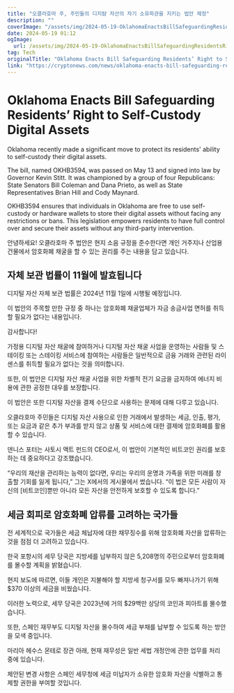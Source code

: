 ```yaml
---
title: "오클라호마 주, 주민들의 디지턈 자산의 자기 소유파관을 지키는 법안 제정"
description: ""
coverImage: "/assets/img/2024-05-19-OklahomaEnactsBillSafeguardingResidentsRighttoSelf-CustodyDigitalAssets_thumbnail.png"
date: 2024-05-19 01:12
ogImage: 
  url: /assets/img/2024-05-19-OklahomaEnactsBillSafeguardingResidentsRighttoSelf-CustodyDigitalAssets_thumbnail.png
tag: Tech
originalTitle: "Oklahoma Enacts Bill Safeguarding Residents’ Right to Self-Custody Digital Assets"
link: "https://cryptonews.com/news/oklahoma-enacts-bill-safeguarding-residents-right-to-self-custody-digital-assets.htm"
---
```



# Oklahoma Enacts Bill Safeguarding Residents’ Right to Self-Custody Digital Assets

Oklahoma recently made a significant move to protect its residents' ability to self-custody their digital assets. 

The bill, named OKHB3594, was passed on May 13 and signed into law by Governor Kevin Stitt. It was championed by a group of four Republicans: State Senators Bill Coleman and Dana Prieto, as well as State Representatives Brian Hill and Cody Maynard.

OKHB3594 ensures that individuals in Oklahoma are free to use self-custody or hardware wallets to store their digital assets without facing any restrictions or bans. This legislation empowers residents to have full control over and secure their assets without any third-party intervention.

<div class="content-ad"></div>

안녕하세요! 오클라호마 주 법안은 현지 소음 규정을 준수한다면 개인 거주지나 산업용 건물에서 암호화폐 채굴을 할 수 있는 권리를 주는 내용을 담고 있습니다. 

## 자체 보관 법률이 11월에 발효됩니다

디지털 자산 자체 보관 법률은 2024년 11월 1일에 시행될 예정입니다.

이 법안의 주목할 만한 규정 중 하나는 암호화폐 채굴업체가 자금 송금사업 면허를 취득할 필요가 없다는 내용입니다. 

감사합니다!

<div class="content-ad"></div>

가정용 디지털 자산 채굴에 참여하거나 디지털 자산 채굴 사업을 운영하는 사람들 및 스테이킹 또는 스테이킹 서비스에 참여하는 사람들은 일반적으로 금융 거래와 관련된 라이센스를 취득할 필요가 없다는 것을 의미합니다.

또한, 이 법안은 디지털 자산 채굴 사업을 위한 차별적 전기 요금을 금지하여 에너지 비용에 관한 공정한 대우를 보장합니다.

이 법안은 또한 디지털 자산을 결제 수단으로 사용하는 문제에 대해 다루고 있습니다.

오클라호마 주민들은 디지털 자산 사용으로 인한 거래에서 발생하는 세금, 인출, 평가, 또는 요금과 같은 추가 부과를 받지 않고 상품 및 서비스에 대한 결제에 암호화폐를 활용할 수 있습니다.

<div class="content-ad"></div>

덴니스 포터는 사토시 액트 펀드의 CEO로서, 이 법안이 기본적인 비트코인 권리를 보호하는 데 중요하다고 강조했습니다.

“우리의 재산을 관리하는 능력이 없다면, 우리는 우리의 운명과 가족을 위한 미래를 창출할 기회를 잃게 됩니다,” 그는 X에서의 게시물에서 썼습니다. “이 법은 모든 사람이 자신의 [비트코인]뿐만 아니라 모든 자산을 안전하게 보호할 수 있도록 합니다.”

## 세금 회피로 암호화폐 압류를 고려하는 국가들

전 세계적으로 국가들은 세금 체납자에 대한 채무징수를 위해 암호화폐 자산을 압류하는 것을 점점 더 고려하고 있습니다.

<div class="content-ad"></div>

한국 포항시의 세무 당국은 지방세를 납부하지 않은 5,208명의 주민으로부터 암호화폐를 몰수할 계획을 밝혔습니다.

현지 보도에 따르면, 이들 개인은 지불해야 할 지방세 청구서를 모두 빠져나가기 위해 $370 이상의 세금을 비웠습니다.

이러한 노력으로, 세무 당국은 2023년에 거의 $29백만 상당의 코인과 피아트를 몰수했습니다.

또한, 스페인 재무부도 디지털 자산을 몰수하여 세금 부채를 납부할 수 있도록 하는 방안을 모색 중입니다.

<div class="content-ad"></div>

마리아 헤수스 몬테로 장관 아래, 현재 재무성은 일반 세법 개정안에 관한 업무를 처리 중에 있습니다.

제안된 변경 사항은 스페인 세무청에 세금 미납자가 소유한 암호화 자산을 식별하고 통제할 권한을 부여할 것입니다.